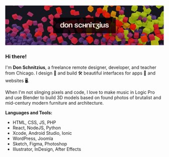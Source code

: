 ![Don Schnitzius Github Header](https://raw.githubusercontent.com/don1138/don1138/master/github-header.jpg)

### Hi there!

I'm **Don Schnitzius**, a freelance remote designer, developer, and teacher from Chicago. I design 📐 and build 🛠 beautiful interfaces for apps 📱 and websites 🖥.

When I'm not slinging pixels and code, I love to make music in Logic Pro and use Blender to build 3D models based on found photos of brutalist and mid-century modern furniture and architecture.

**Languages and Tools:**

- HTML, CSS, JS, PHP
- React, NodeJS, Python
- Xcode, Android Studio, Ionic
- WordPress, Joomla
- Sketch, Figma, Photoshop
- Illustrator, InDesign, After Effects
